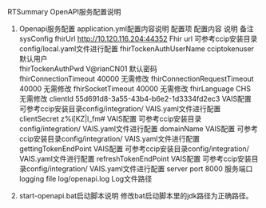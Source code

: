 RTSummary OpenAPI服务配置说明
1.	Openapi服务配置
application.yml配置内容说明
	配置项	配置内容	说明	备注
sysConfig	fhirUrl	http://10.120.116.204:44352	Fhir url	可参考ccip安装目录config/local.yaml文件进行配置
	fhirTockenAuthUserName	cciptokenuser	默认用户	
	fhirTockenAuthPwd	V@rianCN01	默认密码	
	fhirConnectionTimeout	40000		无需修改
	fhirConnectionRequestTimeout	40000		无需修改
	fhirSocketTimeout	40000		无需修改
	fhirLanguage	CHS		无需修改
	clientId	55d691d8-3a55-43b4-b6e2-1d3334fd2ec3	VAIS配置	可参考ccip安装目录config/integration/ VAIS.yaml文件进行配置
	clientSecret	z%i[KZ|l_fm#	VAIS配置	可参考ccip安装目录config/integration/ VAIS.yaml文件进行配置
	domainName		VAIS配置	可参考ccip安装目录config/integration/ VAIS.yaml文件进行配置
	gettingTokenEndPoint		VAIS配置	可参考ccip安装目录config/integration/ VAIS.yaml文件进行配置
	refreshTokenEndPoint		VAIS配置	可参考ccip安装目录config/integration/ VAIS.yaml文件进行配置
server	port	8000	服务端口	
logging	file	log/openapi.log	Log文件路径	

2.	start-openapi.bat启动脚本说明
修改bat启动脚本里的jdk路径为正确路径。
